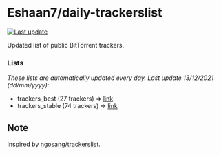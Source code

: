 
# Eshaan7/daily-trackerslist 

[![Last update](https://img.shields.io/badge/Last%20update-13/12/2021-blue.svg)](#)

Updated list of public BitTorrent trackers.

### Lists
*These lists are automatically updated every day. Last update 13/12/2021 (_dd/mm/yyyy_):*

* trackers_best (27 trackers) => [link](https://raw.githubusercontent.com/eshaan7/daily-trackerslist/master/trackers_best.txt)
* trackers_stable (74 trackers) => [link](https://raw.githubusercontent.com/eshaan7/daily-trackerslist/master/trackers_stable.txt)

## Note

Inspired by [ngosang/trackerslist](https://github.com/ngosang/trackerslist).
